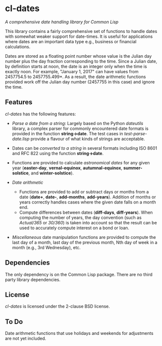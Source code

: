 # cl-dates

*A comprehensive date handling library for Common Lisp*

This library contains a fairly comprehensive set of functions to
handle dates with somewhat weaker support for date-times. It is useful
for applications where dates are an important data type e.g., business
or financial calculations.

Dates are stored as a floating point number whose value is the Julian
day number plus the day fraction corresponding to the time. Since a
Julian date, by definition starts at noon, the date is an integer only
when the time is exactly noon. For example, "January 1, 2017" can have
values from 2457754.5 to 2457755.499*. As a result, the date
arithmetic functions provided work off the Julian day number (2457755
in this case) and ignore the time.

## Features

*cl-dates* has the following features:

- *Parse a date from a string*: Largely based on the Python
  *dateutils* library, a complex parser for commonly encountered date
  formats is provided in the function **string->date**. The test cases
  in *test-parse-date.lisp* provide a flavour of what kinds of strings
  are acceptable.

- Dates can be *converted to a string* in several formats including
  ISO 8601 and RFC 822 using the function **string->date**.

- Functions are provided to calculate *astronomical dates* for any
  given year (**easter-day**, **vernal-equinox**,
  **autumnal-equinox**, **summer-solstice**, and **winter-solstice**).

- *Date arithmetic*
    - Functions are provided to add or subtract days or months from a
      date (**date+**, **date-**, **add-months**,
      **add-years**). Addition of months or years correctly handles
      cases where the given date falls on a month end.
    - Compute differences between dates (**diff-days**,
      **diff-years**). When computing the number of years, the day
      convention (such as *Actual/365* or *30/360*) is taken into
      account so that the result can be used to accurately compute
      interest on a bond or loan.

- *Miscellaneous* date manipulation functions are provided to compute
  the last day of a month, last day of the previous month, Nth day of
  week in a month (e.g., 3rd Wednesday), etc.

## Dependencies

The only dependency is on the Common Lisp package. There are no third
party library dependencies.

## License

*cl-dates* is licensed under the 2-clause BSD license.

## To Do

Date arithmetic functions that use holidays and weekends for
adjustments are not yet included.
